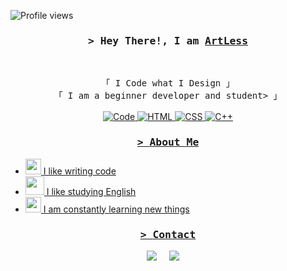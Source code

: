 <!-- https://github.com/ShahriarShafin/ -->
<!-- April 15, 2021 -->
<!-- LEAVE A STAR, IF YOU LIKE IT ! -->

<!-- Profile Views Counter -->
![Profile views](https://gpvc.arturio.dev/ShahriarShafin?v=3)

<!-- Intro  -->
<h3 align="center">
        <samp>&gt; Hey There!, I am
                <b><a target="_blank" href="https://github.com/ArtLessYT">ArtLess</a></b>
        </samp>
</h3>
<br>

<p align="center">
        <!-- Organisation  -->
        <samp>
                「 I Code what I Design 」
                <br>
                「 I am a beginner developer and student> 」
                <br>
                <br>
        </samp>
        <!-- Programming Languages -->
        <!-- Code logo -->
        <a href="https://github.com/ArtLessYT" target="_blank"><img alt="Code"
                        src="https://img.shields.io/badge/-code-000000?style=flat-square&logo=Plex&logoColor=white">
        </a>
        <!-- HTML -->
        <a href="https://github.com/ArtLessYT" target="_blank"><img alt="HTML"
                        src="https://img.shields.io/badge/-HTML-E34F26?style=flat-square&logo=HTML5&logoColor=white">
        </a>
        <!-- CSS  -->
        <a href="https://github.com/ArtLessYT"><img alt="CSS"
                        src="https://img.shields.io/badge/-CSS-1572B6?style=flat-square&logo=CSS3&logoColor=white">
        </a>
        <!-- C++ -->
        <a href="https://github.com/ArtLessYT" target="_blank"><img alt="C++"
                        src="https://img.shields.io/badge/-C++-9b3675?style=flat-square&logo=C%2B%2B&logoColor=white">
</p>






<h3 align="center">
        <samp>&gt; 
                <b>About Me</b>
        </samp>
</h3>

- <img src="https://emojis.slackmojis.com/emojis/images/1588315024/8823/hyperkitty.gif?1588315024" width="25" /> I like writing code
- <img src="https://i.pinimg.com/originals/09/a9/ec/09a9ec626d8858a76f083105471e97c0.gif" width="30" /> I like studying English
- <img src="https://camo.githubusercontent.com/4d67389739aa53e876a878719fa61eeebea468ae0be6af71903fa8c4c9b72018/68747470733a2f2f692e67697068792e636f6d2f6d656469612f49647941514a564e326b56504e55726f6a4d2f3230302e77656270" width="25" /> I am constantly learning new things



<h3 align="center">
        <samp>&gt; 
                <b>Contact</b>
        </samp>
</h3>
<p align="center">
          <a target="_blank"href="https://twitter.com/artl3ss_yt"><img src="https://img.shields.io/badge/twitter-%231DA1F2.svg?&style=for-the-badge&logo=twitter&logoColor=white" /></a>&nbsp;&nbsp;&nbsp;&nbsp;
  <a href="mailto:agressorios@gmail.com?subject=Hello%20ArtLess,%20From%20Github"><img src="https://img.shields.io/badge/gmail-%23D14836.svg?&style=for-the-badge&logo=gmail&logoColor=white" /></a>&nbsp;&nbsp;&nbsp;&nbsp;
 </p>






[youtube]: https://www.youtube.com/channel/UCkvd2R7fmbs1watlJ6wur_w
[instagram]: https://www.instagram.com/artl3ss_yt/
[twitter]: https://twitter.com/artl3ss_yt
[vk]: https://vk.com/artlesstop
